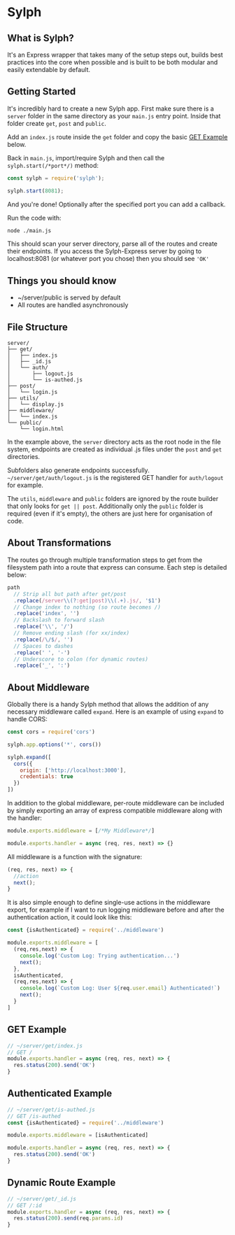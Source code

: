 # Sylph

## What is Sylph?

It's an Express wrapper that takes many of the setup steps out, builds best practices into the core when possible and is built to be both modular and easily extendable by default.

## Getting Started

It's incredibly hard to create a new Sylph app. First make sure there is a ```server``` folder in the same directory as your ```main.js``` entry point. Inside that folder create ```get```, ```post``` and ```public```.

Add an ```index.js``` route inside the ```get``` folder and copy the basic [GET Example](#get-example) below.

Back in ```main.js```, import/require Sylph and then call the ```sylph.start(/*port*/)``` method:

```js
const sylph = require('sylph');

sylph.start(8081);
```

And you're done! Optionally after the specified port you can add a callback. 

Run the code with:

```bash
node ./main.js
```

This should scan your server directory, parse all of the routes and create their endpoints. If you access the Sylph-Express server by going to localhost:8081 (or whatever port you chose) then you should see ```'OK'```

## Things you should know

- ~/server/public is served by default
- All routes are handled asynchronously

## File Structure

```
server/
├── get/
│   ├── index.js
│   ├── _id.js
│   └── auth/
│       ├── logout.js
│       └── is-authed.js
├── post/
│   └── login.js
├── utils/
│   └── display.js
├── middleware/
│   └── index.js
└── public/
    └── login.html
```

In the example above, the ```server``` directory acts as the root node in the file system, endpoints are created as individual .js files under the ```post``` and ```get``` directories.

Subfolders also generate endpoints successfully. ```~/server/get/auth/logout.js``` is the registered GET handler for ```auth/logout``` for example.

The ```utils```, ```middleware``` and ```public``` folders are ignored by the route builder that only looks for ```get || post```. Additionally only the ```public``` folder is required (even if it's empty), the others are just here for organisation of code.

## About Transformations

The routes go through multiple transformation steps to get from the filesystem path into a route that express can consume. Each step is detailed below:
```js
path
  // Strip all but path after get/post
  .replace(/server\\(?:get|post)\\(.+).js/, '$1') 
  // Change index to nothing (so route becomes /)
  .replace('index', '') 
  // Backslash to forward slash
  .replace('\\', '/') 
  // Remove ending slash (for xx/index)
  .replace(/\/$/, '') 
  // Spaces to dashes
  .replace(' ', '-') 
  // Underscore to colon (for dynamic routes)
  .replace('_', ':') 
```

## About Middleware

Globally there is a handy Sylph method that allows the addition of any necessary middleware called ```expand```. Here is an example of using ```expand``` to handle CORS:

```js
const cors = require('cors')

sylph.app.options('*', cors())

sylph.expand([
  cors({
    origin: ['http://localhost:3000'],
    credentials: true
  })
])
```

In addition to the global middleware, per-route middleware can be included by simply exporting an array of express compatible middleware along with the handler:
```js
module.exports.middleware = [/*My Middleware*/]

module.exports.handler = async (req, res, next) => {}
```

All middleware is a function with the signature:

```js
(req, res, next) => {
  //action
  next();
}
```

It is also simple enough to define single-use actions in the middleware export, for example if I want to run logging middleware before and after the authentication action, it could look like this:

```js
const {isAuthenticated} = require('../middleware')

module.exports.middleware = [
  (req,res,next) => {
    console.log('Custom Log: Trying authentication...')
    next();
  },
  isAuthenticated, 
  (req,res,next) => {
    console.log(`Custom Log: User ${req.user.email} Authenticated!`)
    next();
  }
]
```

## GET Example

```js
// ~/server/get/index.js
// GET /
module.exports.handler = async (req, res, next) => {
  res.status(200).send('OK')
}
```

## Authenticated Example

```js
// ~/server/get/is-authed.js
// GET /is-authed
const {isAuthenticated} = require('../middleware')

module.exports.middleware = [isAuthenticated]

module.exports.handler = async (req, res, next) => {
  res.status(200).send('OK')
}

```

## Dynamic Route Example

```js
// ~/server/get/_id.js
// GET /:id
module.exports.handler = async (req, res, next) => {
  res.status(200).send(req.params.id)
}

```